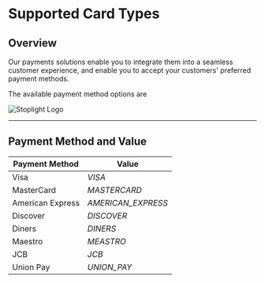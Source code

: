 # Supported Card Types

## Overview

Our payments solutions enable you to integrate them into a seamless customer experience, and enable you to accept your customers' preferred payment methods.

The available payment method options are 

![Stoplight Logo](../../../assets/images/card-types.png "Stoplight Logo")

---

## Payment Method and Value

|Payment Method | Value|
|-------|-------|
|Visa | *VISA* |
|MasterCard | *MASTERCARD* |
|American Express | *AMERICAN_EXPRESS* |
|Discover | *DISCOVER* |
|Diners | *DINERS* |
|Maestro | *MEASTRO* |
|JCB | *JCB* |
|Union Pay | *UNION_PAY* |

